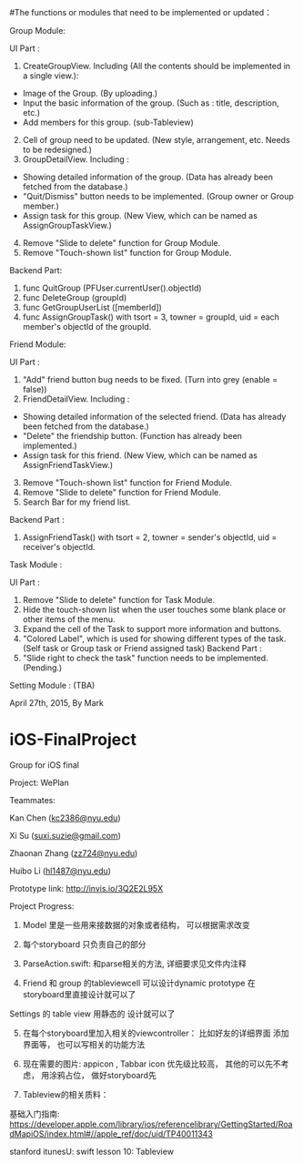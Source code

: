 #The functions or modules that need to be implemented or updated：

Group Module:

UI Part :

1. CreateGroupView. Including (All the contents should be implemented in a single view.): 
  - Image of the Group. (By uploading.)
  - Input the basic information of the group. (Such as : title, description, etc.)
  - Add members for this group. (sub-Tableview)
2. Cell of group need to be updated. (New style, arrangement, etc. Needs to be redesigned.)
3. GroupDetailView. Including :
  - Showing detailed information of the group. (Data has already been fetched from the database.)
  - "Quit/Dismiss" button needs to be implemented. (Group owner or Group member.)
  - Assign task for this group. (New View, which can be named as AssignGroupTaskView.)
4. Remove "Slide to delete" function for Group Module.
5. Remove "Touch-shown list" function for Group Module.

Backend Part:

1. func QuitGroup (PFUser.currentUser().objectId)
2. func DeleteGroup (groupId)
3. func GetGroupUserList ([memberId])
4. func AssignGroupTask() with tsort = 3, towner = groupId, uid = each member's objectId of the groupId.

Friend Module:

UI Part :

1. "Add" friend button bug needs to be fixed. (Turn into grey (enable = false))
2. FriendDetailView. Including :
  - Showing detailed information of the selected friend. (Data has already been fetched from the database.)
  - "Delete" the friendship button. (Function has already been implemented.)
  - Assign task for this friend. (New View, which can be named as AssignFriendTaskView.)
3. Remove "Touch-shown list" function for Friend Module.
4. Remove "Slide to delete" function for Friend Module.
5. Search Bar for my friend list.

Backend Part :

1. AssignFriendTask() with tsort = 2, towner = sender's objectId, uid = receiver's objectId.

Task Module :

UI Part :

1. Remove "Slide to delete" function for Task Module.
2. Hide the touch-shown list when the user touches some blank place or other items of the menu.
3. Expand the cell of the Task to support more information and buttons.
4. "Colored Label", which is used for showing different types of the task. (Self task or Group task or Friend assigned task)
Backend Part :
1. "Slide right to check the task" function needs to be implemented. (Pending.)

Setting Module : (TBA)

April 27th, 2015, By Mark

# iOS-FinalProject
Group for iOS final

Project: WePlan

Teammates:

Kan Chen (kc2386@nyu.edu)

Xi Su (suxi.suzie@gmail.com)

Zhaonan Zhang (zz724@nyu.edu)

Huibo Li (hl1487@nyu.edu)

Prototype link:
http://invis.io/3Q2E2L95X

Project Progress:

1. Model 里是一些用来接数据的对象或者结构， 可以根据需求改变

2. 每个storyboard 只负责自己的部分

3. ParseAction.swift: 和parse相关的方法, 详细要求见文件内注释

4. Friend 和 group 的tableviewcell 可以设计dynamic prototype 在storyboard里直接设计就可以了

Settings 的 table view 用静态的 设计就可以了

5.  在每个storyboard里加入相关的viewcontroller： 比如好友的详细界面  添加界面等， 也可以写相关的功能方法

6. 现在需要的图片: appicon , Tabbar icon 优先级比较高， 其他的可以先不考虑， 用涂鸦占位， 做好storyboard先

7. Tableview的相关质料：

基础入门指南: https://developer.apple.com/library/ios/referencelibrary/GettingStarted/RoadMapiOS/index.html#//apple_ref/doc/uid/TP40011343

stanford itunesU: swift lesson 10: Tableview

